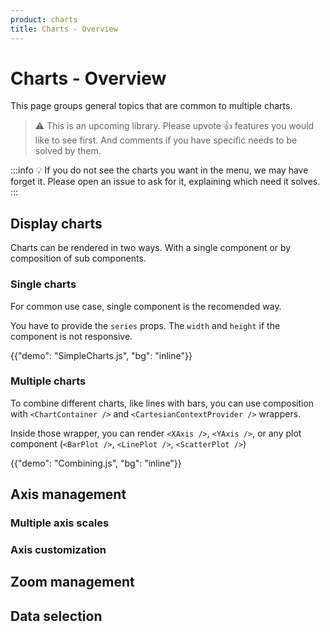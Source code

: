```yaml
---
product: charts
title: Charts - Overview
---
```


# Charts - Overview

<p class="description">This page groups general topics that are common to multiple charts.</p>

> ⚠️ This is an upcoming library. Please upvote 👍 features you would like to see first.
> And comments if you have specific needs to be solved by them.

:::info
💡 If you do not see the charts you want in the menu, we may have forget it.
Please open an issue to ask for it, explaining which need it solves.
:::

## Display charts

Charts can be rendered in two ways.
With a single component or by composition of sub components.

### Single charts

For common use case, single component is the recomended way.

You have to provide the `series` props.
The `width` and `height` if the component is not responsive.

{{"demo": "SimpleCharts.js", "bg": "inline"}}

### Multiple charts

To combine different charts, like lines with bars, you can use composition with `<ChartContainer />` and `<CartesianContextProvider />` wrappers.

Inside those wrapper, you can render `<XAxis />`, `<YAxis />`, or any plot component (`<BarPlot />`, `<LinePlot />`, `<ScatterPlot />`)

{{"demo": "Combining.js", "bg": "inline"}}

## Axis management

### Multiple axis scales

### Axis customization

## Zoom management

## Data selection
